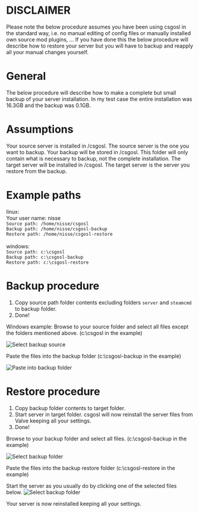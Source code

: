 # DISCLAIMER
Please note the below procedure assumes you have been using csgosl in the standard way, i.e. no manual
editing of config files or manually installed own source mod plugins, ... If you have done this the below procedure will describe how to restore your server but you will have to backup and reapply all your manual changes yourself.

# General
The below procedure will describe how to make a complete but small backup of your server installation. In my test case the entire installation was 16.3GB and the backup was 0.1GB.

# Assumptions
Your source server is installed in <some-path>/csgosl. The source server is the one you want to backup.
Your backup will be stored in <backup-path>/csgosl. This folder will only contain what is necessary to backup, not the complete installation.
The target server will be installed in <some-other-path>/csgosl. The target server is the server you restore from the backup.

# Example paths
linux:<br>
Your user name: nisse<br>
`Source path: /home/nisse/csgosl`<br>
`Backup path: /home/nisse/csgosl-backup`<br>
`Restore path: /home/nisse/csgosl-restore`<br>
<br>
windows:<br>
`Source path: c:\csgosl`<br>
`Backup path: c:\csgosl-backup`<br>
`Restore path: c:\csgosl-restore`<br>

# Backup procedure
1. Copy source path folder contents excluding folders `server` and `steamcmd` to backup folder.
1. Done!

Windows example:
Browse to your source folder and select all files except the folders mentioned above. (c:\csgosl in the example)

![Select backup source](https://raw.githubusercontent.com/wiki/lenosisnickerboa/csgosl/pics/backup-select-source.jpg)

Paste the files into the backup folder (c:\csgosl-backup in the example)

![Paste into backup folder](https://raw.githubusercontent.com/wiki/lenosisnickerboa/csgosl/pics/backup-paste-backup-folder.jpg)

# Restore procedure
1. Copy backup folder contents to target folder.
1. Start server in target folder. csgosl will now reinstall the server files from Valve keeping all your settings.
1. Done!

Browse to your backup folder and select all files. (c:\csgosl-backup in the example)

![Select backup folder](https://raw.githubusercontent.com/wiki/lenosisnickerboa/csgosl/pics/backup-folder.jpg)

Paste the files into the backup restore folder (c:\csgosl-restore in the example)

Start the server as you usually do by clicking one of the selected files below.
![Select backup folder](https://raw.githubusercontent.com/wiki/lenosisnickerboa/csgosl/pics/backup-start-server.jpg)

Your server is now reinstalled keeping all your settings.